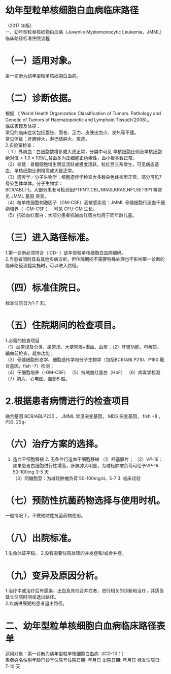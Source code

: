# 幼年型粒单核细胞白血病临床路径  
（2017 年版）  
一、幼年型粒单核细胞白血病（Juvenile Myelomonocytic Leukemia，JMML）临床路径标准住院流程  
# （一）适用对象。  
第一诊断为幼年型粒单核细胞白血病。  
# （二）诊断依据。  
根据 《 World Health Organization Classification of Tumors.  Pathology and Genetic of Tumors of Haematopoietic and  Lymphoid Tissue》（2008）。  
临床表现及体征：  
常见的临床症状包括腹胀、面苍、乏力、皮肤出血点、发热等不适。  
常见体征：肝脾肿大，淋巴结肿大，皮疹。  
2.实验室检查：  
（ 1 ）外周血：白细胞数增多或大致正常，分类中可见 单核细胞比例及单核细胞绝对值${>}1.0{\times}109/\mathrm{L}$,贫血多为正细胞正色素性，血小板多数正常。  
（2）骨髓：骨髓细胞增生明显活跃或极度活跃，粒红巨三系增生，可见病态造血，单核细胞比例增高或大致正常。  
（3）遗传学／分子生物学：细胞遗传学检查大多数染色体核型正常，部分可见7 号染色体单体。分子生物学：  
BCR/ABL(-)。大部分患者可检测出PTPN11,CBL,NRAS,KRAS,NF1,SETBP1  等常见 JMML  基因 突变。  
（4）粒单核细胞刺激因子（GM-CSF）高敏感实验：JMML  骨髓细胞行造血干细胞培养（ -GM-CSF ） : 可见 CFU-GM 生长。  
（5）抗硷血红蛋白：大部分患者抗碱血红蛋白均高于同年龄儿童。  
# （三）进入路径标准。  
1.第一诊断必须符合（ICD-  ）幼年型粒单核细胞白血病编码。  
2.当患者同时具有其他疾病诊断，但住院期间不需要特殊处理也不影响第一诊断的临床路径流程实施时，可以进入路径。  
# （四）标准住院日。  
标准住院日为1-7 天。  
# （五）住院期间的检查项目。  
1.必需的检查项目  
（1）血常规及分类、尿常规、大便常规$+$潜血、血型；（2）肝肾功能、电解质、输血前检查，凝血功能；  
（3）骨髓细胞形态学、细胞遗传学和分子生物学（包括BCR/ABLP210、P190 融合基因，fish -7）检测；  
（4）干细胞培养（-GM-CSF） （5）抗碱血红蛋白（HbF） （6）病毒学检测 （7）胸片、心电图、腹部B 超。  
# 2.根据患者病情进行的检查项目  
融合基因 BCR/ABLP230 、 JMML  常见突变基因， MDS 突变基因， fish $+8$ ， P53, 20q-  
# （六）治疗方案的选择。  
1. 造血干细胞移植   2. 无条件行造血干细胞移植   （1）羟基脲片； （2）VP-16：如果患者白细胞进行性增高，肝脾肿大明显，为减轻肿瘤负荷可给予VP-16 50-100mg 3-5 天  
（3）阿糖胞苷：为减轻肿瘤负荷 50-100mg/d，5-7 3. 临床试验  
# （七）预防性抗菌药物选择与使用时机。  
一般情况下，不做预防性抗菌药物使用。  
# （八）出院标准。  
1.生命体征平稳。 2.没有需要住院处理的并发症和/或合并症。  
# （九）变异及原因分析。  
1.治疗中或治疗后有感染、出血及其他合并症者，进行相关的诊断和治疗，并适当延长住院时间或退出路径。  
2.疾病进展期的患者退出路径。  
# 二、幼年型粒单核细胞白血病临床路径表单  
适用对象：第一诊断为幼年型粒单核细胞白血病（ICD-10：）  
患者姓名性别年龄门诊号住院号住院日期:   年月日   出院日期:   年月日    标准住院日: 7-10  天  
